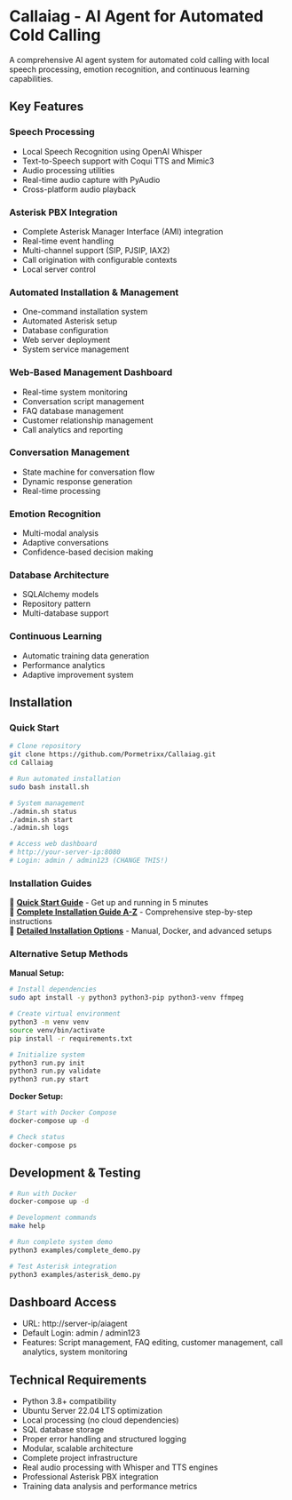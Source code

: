 # Callaiag - AI Agent for Automated Cold Calling

A comprehensive AI agent system for automated cold calling with local speech processing, emotion recognition, and continuous learning capabilities.

## Key Features

### Speech Processing
- Local Speech Recognition using OpenAI Whisper
- Text-to-Speech support with Coqui TTS and Mimic3
- Audio processing utilities
- Real-time audio capture with PyAudio
- Cross-platform audio playback

### Asterisk PBX Integration
- Complete Asterisk Manager Interface (AMI) integration
- Real-time event handling
- Multi-channel support (SIP, PJSIP, IAX2)
- Call origination with configurable contexts
- Local server control

### Automated Installation & Management
- One-command installation system
- Automated Asterisk setup
- Database configuration
- Web server deployment
- System service management

### Web-Based Management Dashboard
- Real-time system monitoring
- Conversation script management
- FAQ database management
- Customer relationship management
- Call analytics and reporting

### Conversation Management
- State machine for conversation flow
- Dynamic response generation
- Real-time processing

### Emotion Recognition
- Multi-modal analysis
- Adaptive conversations
- Confidence-based decision making

### Database Architecture
- SQLAlchemy models
- Repository pattern
- Multi-database support

### Continuous Learning
- Automatic training data generation
- Performance analytics
- Adaptive improvement system

## Installation

### Quick Start

```bash
# Clone repository
git clone https://github.com/Pormetrixx/Callaiag.git
cd Callaiag

# Run automated installation
sudo bash install.sh

# System management
./admin.sh status
./admin.sh start
./admin.sh logs

# Access web dashboard
# http://your-server-ip:8080
# Login: admin / admin123 (CHANGE THIS!)
```

### Installation Guides

📖 **[Quick Start Guide](docs/QUICK_START.md)** - Get up and running in 5 minutes  
📖 **[Complete Installation Guide A-Z](docs/COMPLETE_INSTALLATION_GUIDE.md)** - Comprehensive step-by-step instructions  
📖 **[Detailed Installation Options](docs/INSTALL.md)** - Manual, Docker, and advanced setups

### Alternative Setup Methods

**Manual Setup:**
```bash
# Install dependencies
sudo apt install -y python3 python3-pip python3-venv ffmpeg

# Create virtual environment
python3 -m venv venv
source venv/bin/activate
pip install -r requirements.txt

# Initialize system
python3 run.py init
python3 run.py validate
python3 run.py start
```

**Docker Setup:**
```bash
# Start with Docker Compose
docker-compose up -d

# Check status
docker-compose ps
```

## Development & Testing
```bash
# Run with Docker
docker-compose up -d

# Development commands
make help

# Run complete system demo
python3 examples/complete_demo.py

# Test Asterisk integration
python3 examples/asterisk_demo.py
```

## Dashboard Access
- URL: http://server-ip/aiagent
- Default Login: admin / admin123
- Features: Script management, FAQ editing, customer management, call analytics, system monitoring

## Technical Requirements
- Python 3.8+ compatibility
- Ubuntu Server 22.04 LTS optimization
- Local processing (no cloud dependencies)
- SQL database storage
- Proper error handling and structured logging
- Modular, scalable architecture
- Complete project infrastructure
- Real audio processing with Whisper and TTS engines
- Professional Asterisk PBX integration
- Training data analysis and performance metrics
